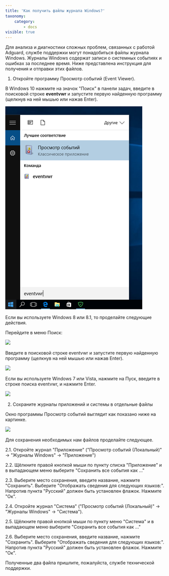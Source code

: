 ```yaml
---
title: 'Как получить файлы журнала Windows?'
taxonomy:
    category:
        - docs
visible: true
---
```


Для анализа и диагностики сложных проблем, связанных с работой Adguard, службе поддержки могут понадобиться файлы журнала Windows. Журналы Windows содержат записи о системных событиях и ошибках за последнее время. Ниже представлена инструкция для получения и отправки этих файлов.

1. Откройте программу Просмотр событий (Event Viewer).

В Windows 10 нажмите на значок "Поиск" в панели задач, введите  в поисковой строке **eventvwr** и запустите первую найденную программу (щелкнув на ней мышью или нажав Enter).

![](eventvwr.png)

Если вы используете Windows 8 или 8.1, то проделайте следующие действия.

Перейдите в меню Поиск:

![](https://i.imgur.com/qJ10VR6.png)

Введите в поисковой строке eventvwr и запустите первую найденную программу (щелкнув на ней мышью или нажав Enter).

![](https://i.imgur.com/0KulZwA.png)

Если вы используете Windows 7 или Vista, нажмите на Пуск, введите в строке поиска eventvwr, и нажмите Enter.

![](https://i.imgur.com/jwOldkd.png)

2. Сохраните журналы приложений и системы в отдельные файлы

Окно программы Просмотр событий выглядит как показано ниже на картинке.

![](https://i.imgur.com/90IWr.png)

Для сохранения необходимых нам файлов проделайте следующее.

2.1. Откройте журнал "Приложение" ("Просмотр событий (Локальный)" -> "Журналы Windows" -> "Приложение")

2.2. Щёлкните правой кнопкой мыши по пункту списка "Приложение" и в выпадающем меню выберите "Сохранить все события как ..."

2.3. Выберите место сохранения, введите название, нажмите "Сохранить". Выберите "Отображать сведения для следующих языков:". Напротив пункта "Русский" должен быть установлен флажок. Нажмите "Ок".

2.4. Откройте журнал "Система" ("Просмотр событий (Локальный)" -> "Журналы Windows" -> "Система").

2.5. Щёлкните правой кнопкой мыши по пункту меню "Система" и в выпадающем меню выберите "Сохранить все события как ..."

2.6. Выберите место сохранения, введите название, нажмите "Сохранить". Выберите "Отображать сведения для следующих языков:".  Напротив пункта "Русский" должен быть установлен флажок. Нажмите "Ок".

Полученные два файла пришлите, пожалуйста, службе технической поддержки.